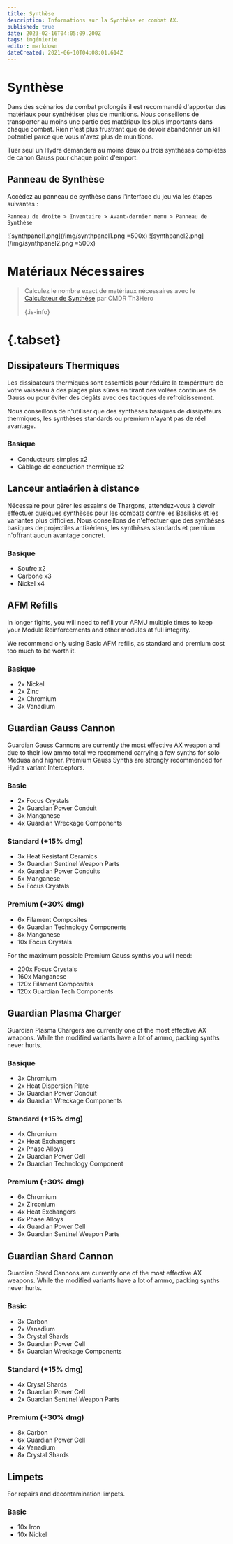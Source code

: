 ```yaml
---
title: Synthèse
description: Informations sur la Synthèse en combat AX.
published: true
date: 2023-02-16T04:05:09.200Z
tags: ingénierie
editor: markdown
dateCreated: 2021-06-10T04:08:01.614Z
---
```


# Synthèse
Dans des scénarios de combat prolongés il est recommandé d'apporter des matériaux pour synthétiser plus de munitions. Nous conseillons de transporter au moins une partie des matériaux les plus importants dans chaque combat. Rien n'est plus frustrant que de devoir abandonner un kill potentiel parce que vous n'avez plus de munitions.

Tuer seul un Hydra demandera au moins deux ou trois synthèses complètes de canon Gauss pour chaque point d'emport.

## Panneau de Synthèse

Accédez au panneau de synthèse dans l'interface du jeu via les étapes suivantes :

`Panneau de droite > Inventaire > Avant-dernier menu > Panneau de Synthèse`

!\[synthpanel1.png\](/img/synthpanel1.png =500x) !\[synthpanel2.png\](/img/synthpanel2.png =500x)

# Matériaux Nécessaires
> Calculez le nombre exact de matériaux nécessaires avec le [Calculateur de Synthèse](/en/synthesiscalculator) par CMDR Th3Hero 
> 
> {.is-info}
# {.tabset}
## Dissipateurs Thermiques

Les dissipateurs thermiques sont essentiels pour réduire la température de votre vaisseau à des plages plus sûres en tirant des volées continues de Gauss ou pour éviter des dégâts avec des tactiques de refroidissement.

Nous conseillons de n'utiliser que des synthèses basiques de dissipateurs thermiques, les synthèses standards ou premium n'ayant pas de réel avantage.

### Basique
- Conducteurs simples x2
- Câblage de conduction thermique x2

## Lanceur antiaérien à distance
Nécessaire pour gérer les essaims de Thargons, attendez-vous à devoir effectuer quelques synthèses pour les combats contre les Basilisks et les variantes plus difficiles. Nous conseillons de n'effectuer que des synthèses basiques de projectiles antiaériens, les synthèses standards et premium n'offrant aucun avantage concret.

### Basique

- Soufre x2
- Carbone x3
- Nickel x4

## AFM Refills
In longer fights, you will need to refill your AFMU multiple times to keep your Module Reinforcements and other modules at full integrity.

We recommend only using Basic AFM refills, as standard and premium cost too much to be worth it.

### Basique
- 2x Nickel
- 2x Zinc
- 2x Chromium
- 3x Vanadium

## Guardian Gauss Cannon
Guardian Gauss Cannons are currently the most effective AX weapon and due to their low ammo total we recommend carrying a few synths for solo Medusa and higher. Premium Gauss Synths are strongly recommended for Hydra variant Interceptors.

### Basic

- 2x Focus Crystals
- 2x Guardian Power Conduit
- 3x Manganese
- 4x Guardian Wreckage Components

### Standard (+15% dmg)

- 3x Heat Resistant Ceramics
- 3x Guardian Sentinel Weapon Parts
- 4x Guardian Power Conduits
- 5x Manganese
- 5x Focus Crystals

### Premium (+30% dmg)

- 6x Filament Composites
- 6x Guardian Technology Components
- 8x Manganese
- 10x Focus Crystals

For the maximum possible Premium Gauss synths you will need:

- 200x Focus Crystals
- 160x Manganese
- 120x Filament Composites
- 120x Guardian Tech Components

## Guardian Plasma Charger
Guardian Plasma Chargers are currently one of the most effective AX weapons. While the modified variants have a lot of ammo, packing synths never hurts.

### Basique

- 3x Chromium
- 2x Heat Dispersion Plate
- 3x Guardian Power Conduit
- 4x Guardian Wreckage Components

### Standard (+15% dmg)

- 4x Chromium
- 2x Heat Exchangers
- 2x Phase Alloys
- 2x Guardian Power Cell
- 2x Guardian Technology Component

### Premium (+30% dmg)

- 6x Chromium
- 2x Zirconium
- 4x Heat Exchangers
- 6x Phase Alloys
- 4x Guardian Power Cell
- 3x Guardian Sentinel Weapon Parts

## Guardian Shard Cannon
Guardian Shard Cannons are currently one of the most effective AX weapons. While the modified variants have a lot of ammo, packing synths never hurts.

### Basic

- 3x Carbon
- 2x Vanadium
- 3x Crystal Shards
- 3x Guardian Power Cell
- 5x Guardian Wreckage Components

### Standard (+15% dmg)

- 4x Crysal Shards
- 2x Guardian Power Cell
- 2x Guardian Sentinel Weapon Parts

### Premium (+30% dmg)

- 8x Carbon
- 6x Guardian Power Cell
- 4x Vanadium
- 8x Crystal Shards

## Limpets
For repairs and decontamination limpets.

### Basic
- 10x Iron
- 10x Nickel



